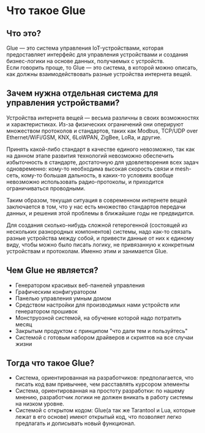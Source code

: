 # Что такое Glue

## Что это?
Glue — это система управления IoT-устройствами, которая предоставляет интерфейс для управления устройствами и создания бизнес-логики на основе данных, получаемых с устройств.  
Если говорить проще, то Glue — это система, в которой можно описать, как должны взаимодействовать разные устройства интернета вещей.  

## Зачем нужна отдельная система для управления устройствами?
Устройства интернета вещей — весьма различны в своих возможностях и характеристиках. Из-за физических ограничений они оперируют множеством протоколов и стандартов, таких как Modbus, TCP/UDP over Ethernet/WiFi/GSM, KNX, 6LoWPAN, ZigBee, LoRa, и другие.  

Принять какой-либо стандарт в качестве единого невозможно, так как на данном этапе развития технологий невозможно обеспечить избыточность в стандарте, достаточную для удовлетворения всех задач одновременно: кому-то необходима высокая скорость связи и mesh-сеть, кому-то большая дальность, в каких-то условиях вообще невозможно использовать радио-протоколы, и приходится ограничиваться проводными.  

Таким образом, текущая ситуация в современном интернете вещей заключается в том, что у нас есть множество стандартов передачи данных, и решения этой проблемы в ближайшие годы не предвидится.  

Для создания сколько-нибудь сложной гетерогенной (состоящей из нескольких разнородных компонентов) системы, надо как-то связать разные устройства между собой, и привести данные от них к единому виду, чтобы можно было писать логику, не привязанную к конкретным устройствам и протоколам. Именно этим и занимается Glue.  

## Чем Glue не является?
- Генератором красивых веб-панелей управления
- Графическим конфигуратором
- Панелью управления умным домом
- Средством настройки для производимых нами устройств или генератором прошивок
- Монструозной системой, на обучение которой надо потратить месяц
- Закрытым продуктом с принципом "что дали тем и пользуйтесь"
- Системой с готовым набором драйверов и скриптов на все случаи жизни

## Тогда что такое Glue?
- Система, ориентированная на разработчиков: предполагается, что писать код вам привычнее, чем расставлять курсором элементы
- Система, ориентированная на простоту разработки: по нашему мнению, разработчик логики не должен вникать в работу системы на низком уровне.
- Системой с открытом кодом: Glue(а так же Tarantool и Lua, которые лежат в его основе) имеют открытый код, что позволяет легко предлагать и дописывать новый функционал.

